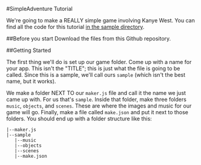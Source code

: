 #SimpleAdventure Tutorial

We're going to make a REALLY simple game involving Kanye West. You can find all the code for this tutorial [in the sample directory](/sample).

##Before you start
Download the files from this Github repository. 

##Getting Started

The first thing we'll do is set up our game folder. Come up with a name for your app. This isn't the "TITLE"; this is just what the file is going to be called. Since this is a sample, we'll call ours `sample` (which isn't the best name, but it works).

We make a folder NEXT TO our `maker.js` file and call it the name we just came up with. For us that's `sample`. Inside that folder, make three folders `music`, `objects`, and `scenes`. These are where the images and music for our game will go. Finally, make a file called `make.json` and put it next to those folders. You should end up with a folder structure like this:
```
|--maker.js
|--sample
   |--music
   |--objects
   |--scenes
   |--make.json
```
